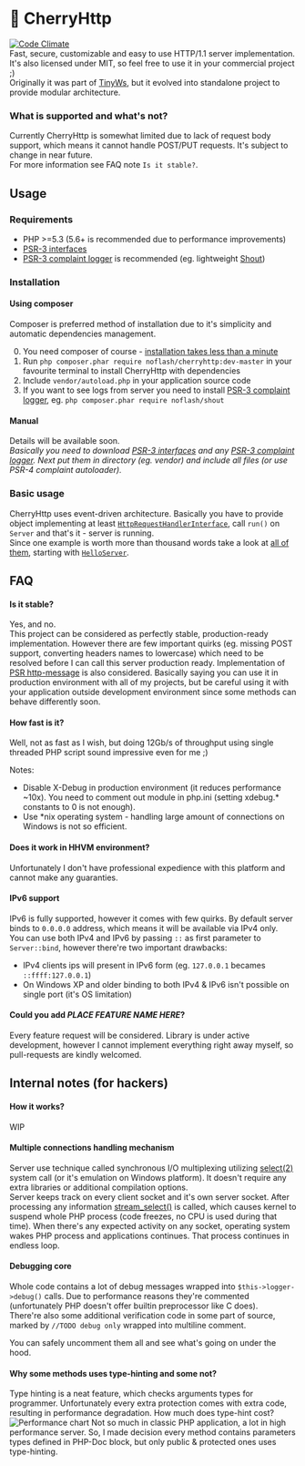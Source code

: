 # &#127826; CherryHttp
[![Code Climate](https://codeclimate.com/github/kiler129/CherryHttp/badges/gpa.svg)](https://codeclimate.com/github/kiler129/CherryHttp)  
Fast, secure, customizable and easy to use HTTP/1.1 server implementation. It's also licensed under MIT, so feel free to use it in your commercial project ;)  
Originally it was part of [TinyWs](https://github.com/kiler129/TinyWs), but it evolved into standalone project to provide modular architecture.

### What is supported and what's not?
Currently CherryHttp is somewhat limited due to lack of request body support, which means it cannot handle POST/PUT requests. It's subject to change in near future.  
For more information see FAQ note `Is it stable?`.

## Usage
### Requirements
  * PHP >=5.3 (5.6+ is recommended due to performance improvements)
  * [PSR-3 interfaces](https://github.com/php-fig/log)
  * [PSR-3 complaint logger](https://packagist.org/search/?tags=psr-3) is recommended (eg. lightweight [Shout](https://github.com/kiler129/shout))

### Installation
#### Using composer
Composer is preferred method of installation due to it's simplicity and automatic dependencies management.

  0. You need composer of course - [installation takes less than a minute](https://getcomposer.org/download/)
  1. Run `php composer.phar require noflash/cherryhttp:dev-master` in your favourite terminal to install CherryHttp with dependencies
  2. Include `vendor/autoload.php` in your application source code
  3. If you want to see logs from server you need to install [PSR-3 complaint logger](https://packagist.org/search/?tags=psr-3), eg. `php composer.phar require noflash/shout` 
 
#### Manual
Details will be available soon.  
*Basically you need to download [PSR-3 interfaces](https://github.com/php-fig/log) and any [PSR-3 complaint logger](https://packagist.org/search/?tags=psr-3). Next put them in directory (eg. vendor) and include all files (or use PSR-4 complaint autoloader).*

### Basic usage
CherryHttp uses event-driven architecture. Basically you have to provide object implementing at least [`HttpRequestHandlerInterface`](https://github.com/kiler129/CherryHttp/blob/master/src/HttpRequestHandlerInterface.php), call `run()` on `Server` and that's it - server is running.  
Since one example is worth more than thousand words take a look at [all of them](https://github.com/kiler129/CherryHttp/blob/master/examples/), starting with [`HelloServer`](https://github.com/kiler129/CherryHttp/blob/master/examples/HelloServer.php).

## FAQ
#### Is it stable?
Yes, and no.  
This project can be considered as perfectly stable, production-ready implementation. However there are few important quirks (eg. missing POST support, converting headers names to lowercase) which need to be resolved before I can call this server production ready. Implementation of [PSR http-message](https://github.com/php-fig/fig-standards/blob/master/proposed/http-message.md) is also considered.
Basically saying you can use it in production environment with all of my projects, but be careful using it with your application outside development environment since some methods can behave differently soon.


#### How fast is it?
Well, not as fast as I wish, but doing 12Gb/s of throughput using single threaded PHP script sound impressive even for me ;)

Notes:
  * Disable X-Debug in production environment (it reduces performance ~10x). You need to comment out module in php.ini (setting xdebug.* constants to 0 is not enough).
  * Use *nix operating system - handling large amount of connections on Windows is not so efficient.

#### Does it work in HHVM environment?
Unfortunately I don't have professional expedience with this platform and cannot make any guaranties.

#### IPv6 support
IPv6 is fully supported, however it comes with few quirks. By default server binds to `0.0.0.0` address, which means it will be available via IPv4 only.  
You can use both IPv4 and IPv6 by passing `::` as first parameter to `Server::bind`, however there're two important drawbacks:
  * IPv4 clients ips will present in IPv6 form (eg. `127.0.0.1` becames `::ffff:127.0.0.1`)
  * On Windows XP and older binding to both IPv4 & IPv6 isn't possible on single port (it's OS limitation)

#### Could you add *PLACE FEATURE NAME HERE*?
Every feature request will be considered. Library is under active development, however I cannot implement everything right away myself, so pull-requests are kindly welcomed.

## Internal notes (for hackers)
#### How it works?
WIP

#### Multiple connections handling mechanism
Server use technique called synchronous I/O multiplexing utilizing [select(2)](http://linux.die.net/man/2/select) system call (or it's emulation on Windows platform). It doesn't require any extra libraries or additional compilation options.  
Server keeps track on every client socket and it's own server socket. After processing any information [stream_select()](http://php.net/stream_select) is called, which causes kernel to suspend whole PHP process (code freezes, no CPU is used during that time). When there's any expected activity on any socket, operating system wakes PHP process and applications continues. That process continues in endless loop.

#### Debugging core
Whole code contains a lot of debug messages wrapped into `$this->logger->debug()` calls. Due to performance reasons they're commented (unfortunately PHP doesn't offer builtin preprocessor like C does).  
There're also some additional verification code in some part of source, marked by `//TODO debug only` wrapped into multiline comment.

You can safely uncomment them all and see what's going on under the hood.

#### Why some methods uses type-hinting and some not?
Type hinting is a neat feature, which checks arguments types for programmer. Unfortunately every extra protection comes with extra code, resulting in performance degradation. How much does type-hint cost?  
![Performance chart](http://i.imgur.com/7fdDjFz.png)
Not so much in classic PHP application, a lot in high performance server. So, I made decision every method contains parameters types defined in PHP-Doc block, but only public & protected ones uses type-hinting.

